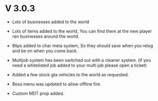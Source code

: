 # V 3.0.3

* Lots of businesses added to the world

* Lots of items added to the world, You can find them at the new player ran businesses around the world.

* Blips added to char meta system, So they should save when you relog and be on when you come back.

* Multijob system has been switched out with a cleaner system. (if you need a whitelisted job added to your multi job please open a ticket)

* Added a few stock gta vehicles to the world as requested. 

* Boss menu was updated to allow offline fire.

* Custom MDT prop added.
